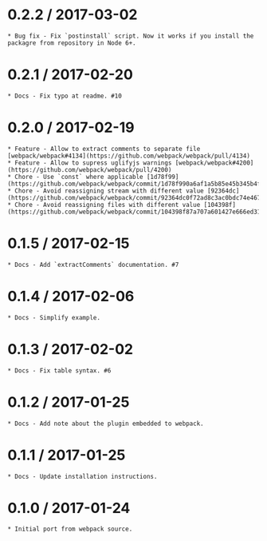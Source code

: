 0.2.2 / 2017-03-02
==================

	* Bug fix - Fix `postinstall` script. Now it works if you install the packagre from repository in Node 6+.

0.2.1 / 2017-02-20
==================

	* Docs - Fix typo at readme. #10

0.2.0 / 2017-02-19
==================

	* Feature - Allow to extract comments to separate file [webpack/webpack#4134](https://github.com/webpack/webpack/pull/4134)
	* Feature - Allow to supress uglifyjs warnings [webpack/webpack#4200](https://github.com/webpack/webpack/pull/4200)
	* Chore - Use `const` where applicable [1d78f99](https://github.com/webpack/webpack/commit/1d78f990a6af1a5b85e45b345b4f7861b03bb12b)
	* Chore - Avoid reassigning stream with different value [92364dc](https://github.com/webpack/webpack/commit/92364dc0f72ad8c3ac0bdc74e46766658086d83a)
	* Chore - Avoid reassigning files with different value [104398f](https://github.com/webpack/webpack/commit/104398f87a707a601427e666ed318d2338e8a003)

0.1.5 / 2017-02-15
==================

	* Docs - Add `extractComments` documentation. #7

0.1.4 / 2017-02-06
==================

	* Docs - Simplify example.

0.1.3 / 2017-02-02
==================

	* Docs - Fix table syntax. #6

0.1.2 / 2017-01-25
==================

	* Docs - Add note about the plugin embedded to webpack.

0.1.1 / 2017-01-25
==================

	* Docs - Update installation instructions.

0.1.0 / 2017-01-24
==================

	* Initial port from webpack source.
